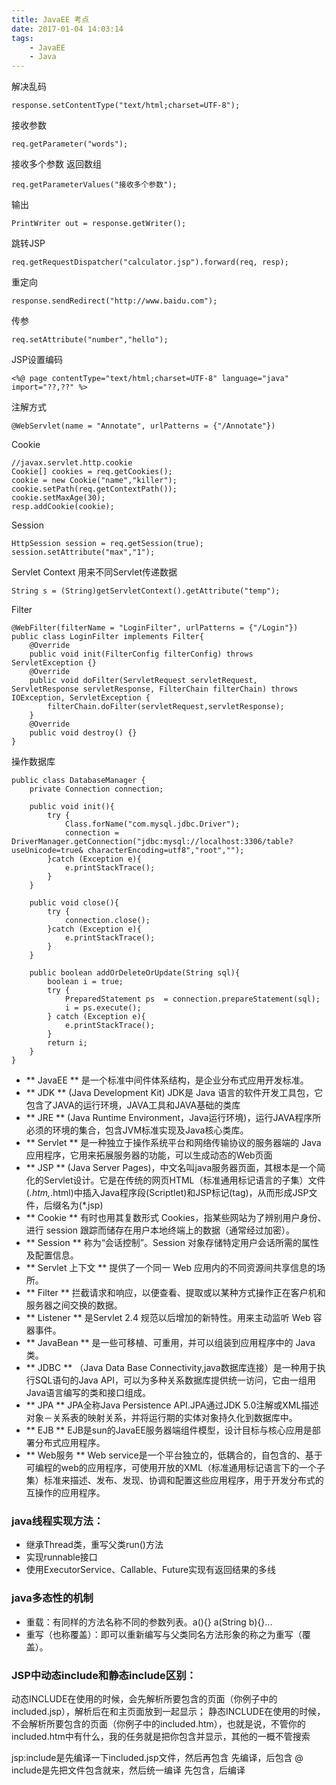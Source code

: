 ```yaml
---
title: JavaEE 考点
date: 2017-01-04 14:03:14
tags: 
    - JavaEE
    - Java
---
```


解决乱码
```
response.setContentType("text/html;charset=UTF-8");
```

接收参数
```
req.getParameter("words");
```

接收多个参数 返回数组
```
req.getParameterValues("接收多个参数");
```

输出
```
PrintWriter out = response.getWriter();
```

跳转JSP
```
req.getRequestDispatcher("calculator.jsp").forward(req, resp);
```

重定向
```
response.sendRedirect("http://www.baidu.com");
```

传参
```
req.setAttribute("number","hello");
```

JSP设置编码
```
<%@ page contentType="text/html;charset=UTF-8" language="java" import="??,??" %>
```

注解方式
```
@WebServlet(name = "Annotate", urlPatterns = {"/Annotate"})
```

Cookie
```
//javax.servlet.http.cookie
Cookie[] cookies = req.getCookies();
cookie = new Cookie("name","killer");
cookie.setPath(req.getContextPath());
cookie.setMaxAge(30);
resp.addCookie(cookie);
```

Session
```
HttpSession session = req.getSession(true);
session.setAttribute("max","1");
```

Servlet Context 用来不同Servlet传递数据
```
String s = (String)getServletContext().getAttribute("temp");
```

Filter
```
@WebFilter(filterName = "LoginFilter", urlPatterns = {"/Login"})
public class LoginFilter implements Filter{
    @Override
    public void init(FilterConfig filterConfig) throws ServletException {}
    @Override
    public void doFilter(ServletRequest servletRequest, ServletResponse servletResponse, FilterChain filterChain) throws IOException, ServletException {
        filterChain.doFilter(servletRequest,servletResponse);
    }
    @Override
    public void destroy() {}
}
```

操作数据库
```
public class DatabaseManager {
    private Connection connection;

    public void init(){
        try {
            Class.forName("com.mysql.jdbc.Driver");
            connection =   DriverManager.getConnection("jdbc:mysql://localhost:3306/table?useUnicode=true& characterEncoding=utf8","root","");
        }catch (Exception e){
            e.printStackTrace();
        }
    }

    public void close(){
        try {
            connection.close();
        }catch (Exception e){
            e.printStackTrace();
        }
    }

    public boolean addOrDeleteOrUpdate(String sql){
        boolean i = true;
        try {
            PreparedStatement ps  = connection.prepareStatement(sql);
            i = ps.execute();
        } catch (Exception e){
            e.printStackTrace();
        }
        return i;
    }
}

```

* ** JavaEE ** 是一个标准中间件体系结构，是企业分布式应用开发标准。
* ** JDK ** (Java Development Kit) JDK是 Java 语言的软件开发工具包，它包含了JAVA的运行环境，JAVA工具和JAVA基础的类库
* ** JRE ** (Java Runtime Environment，Java运行环境)，运行JAVA程序所必须的环境的集合，包含JVM标准实现及Java核心类库。
* ** Servlet ** 是一种独立于操作系统平台和网络传输协议的服务器端的 Java 应用程序，它用来拓展服务器的功能，可以生成动态的Web页面
* ** JSP ** (Java Server Pages)，中文名叫java服务器页面，其根本是一个简化的Servlet设计。它是在传统的网页HTML（标准通用标记语言的子集）文件(*.htm,*.html)中插入Java程序段(Scriptlet)和JSP标记(tag)，从而形成JSP文件，后缀名为(*.jsp)
* ** Cookie ** 有时也用其复数形式 Cookies，指某些网站为了辨别用户身份、进行 session 跟踪而储存在用户本地终端上的数据（通常经过加密）。
* ** Session ** 称为“会话控制”。Session 对象存储特定用户会话所需的属性及配置信息。
* ** Servlet 上下文 ** 提供了一个同一 Web 应用内的不同资源间共享信息的场所。
* ** Filter ** 拦截请求和响应，以便查看、提取或以某种方式操作正在客户机和服务器之间交换的数据。
* ** Listener ** 是Servlet 2.4 规范以后增加的新特性。用来主动监听 Web 容器事件。
* ** JavaBean ** 是一些可移植、可重用，并可以组装到应用程序中的 Java 类。
* ** JDBC ** （Java Data Base Connectivity,java数据库连接）是一种用于执行SQL语句的Java API，可以为多种关系数据库提供统一访问，它由一组用Java语言编写的类和接口组成。
* ** JPA ** JPA全称Java Persistence API.JPA通过JDK 5.0注解或XML描述对象－关系表的映射关系，并将运行期的实体对象持久化到数据库中。
* ** EJB ** EJB是sun的JavaEE服务器端组件模型，设计目标与核心应用是部署分布式应用程序。
* ** Web服务 ** Web service是一个平台独立的，低耦合的，自包含的、基于可编程的web的应用程序，可使用开放的XML（标准通用标记语言下的一个子集）标准来描述、发布、发现、协调和配置这些应用程序，用于开发分布式的互操作的应用程序。

### java线程实现方法：
* 继承Thread类，重写父类run()方法
* 实现runnable接口
* 使用ExecutorService、Callable、Future实现有返回结果的多线

### java多态性的机制
* 重载：有同样的方法名称不同的参数列表。a(){} a(String b){}...
* 重写（也称覆盖）：即可以重新编写与父类同名方法形象的称之为重写（覆盖）。

### JSP中动态include和静态include区别：
动态INCLUDE在使用的时候，会先解析所要包含的页面（你例子中的included.jsp），解析后在和主页面放到一起显示；
静态INCLUDE在使用的时候，不会解析所要包含的页面（你例子中的included.htm），也就是说，不管你的included.htm中有什么，我的任务就是把你包含并显示，其他的一概不管搜索

jsp:include是先编译一下included.jsp文件，然后再包含        先编译，后包含
@ include是先把文件包含就来，然后统一编译                   先包含，后编译